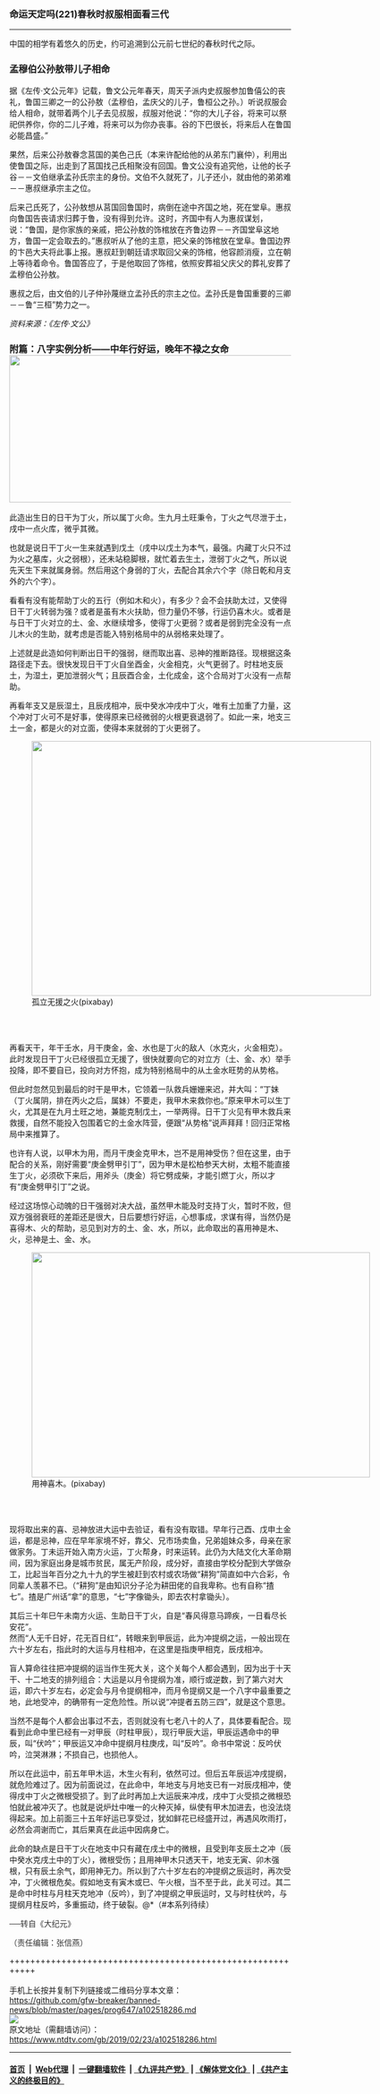 ### 命运天定吗(221)春秋时叔服相面看三代
------------------------

<div class="post_content">
 <div class="column">
  <div class="arttop mbottom20">
   <div class="imgtxt caption">
    中国的相学有着悠久的历史，约可追溯到公元前七世纪的春秋时代之际。
   </div>
  </div>
 </div>
 <h3>
  孟穆伯公孙敖带儿子相命
 </h3>
 <p>
  据《左传·文公元年》记载，鲁文公元年春天，周天子派内史叔服参加鲁僖公的丧礼，鲁国三卿之一的公孙敖（孟穆伯，孟庆父的儿子，鲁桓公之孙。）听说叔服会给人相命，就带着两个儿子去见叔服，叔服对他说：“你的大儿子谷，将来可以祭祀供养你，你的二儿子难，将来可以为你办丧事。谷的下巴很长，将来后人在鲁国必能昌盛。”
 </p>
 <p>
  果然，后来公孙敖眷念莒国的美色己氏（本来许配给他的从弟东门襄仲），利用出使鲁国之际，出走到了莒国找己氏相聚没有回国。鲁文公没有追究他，让他的长子谷－－文伯继承孟孙氏宗主的身份。文伯不久就死了，儿子还小，就由他的弟弟难－－惠叔继承宗主之位。
 </p>
 <p>
  后来己氏死了，公孙敖想从莒国回鲁国时，病倒在途中齐国之地，死在堂阜。惠叔向鲁国告丧请求归葬于鲁，没有得到允许。这时，齐国中有人为惠叔谋划，说：“鲁国，是你家族的亲戚，把公孙敖的饰棺放在齐鲁边界－－齐国堂阜这地方，鲁国一定会取去的。”惠叔听从了他的主意，把父亲的饰棺放在堂阜。鲁国边界的卞邑大夫将此事上报。惠叔赶到朝廷请求取回父亲的饰棺，他容颜消瘦，立在朝上等待着命令。鲁国答应了，于是他取回了饰棺，依照安葬祖父庆父的葬礼安葬了孟穆伯公孙敖。
 </p>
 <p>
  惠叔之后，由文伯的儿子仲孙蔑继立孟孙氏的宗主之位。孟孙氏是鲁国重要的三卿－－鲁“三桓”势力之一。
 </p>
 <p>
  <em>
   资料来源：《左传·文公》
  </em>
 </p>
 <h3>
  附篇：八字实例分析——中年行好运，晚年不禄之女命
  <a href="http://i.epochtimes.com/assets/uploads/2019/02/221.png">
   <img alt="" class="size-large wp-image-11032292 aligncenter" height="263" src="http://i.epochtimes.com/assets/uploads/2019/02/221-600x263.png" width="600"/>
  </a>
 </h3>
 <p>
  此造出生日的日干为丁火，所以属丁火命。生九月土旺秉令，丁火之气尽泄于土，戌中一点火库，微乎其微。
 </p>
 <p>
  也就是说日干丁火一生来就遇到戊土（戌中以戊土为本气，最强。内藏丁火只不过为火之墓库，火之弱根），还未站稳脚根，就忙着去生土，泄弱丁火之气，所以说先天生下来就属身弱。然后用这个身弱的丁火，去配合其余六个字（除日乾和月支外的六个字）。
 </p>
 <p>
  看看有没有能帮助丁火的五行（例如木和火），有多少？会不会扶助太过，又使得日干丁火转弱为强？或者是虽有木火扶助，但力量仍不够，行运仍喜木火。或者是与日干丁火对立的土、金、水继续增多，使得丁火更弱？或者是弱到完全没有一点儿木火的生助，就考虑是否能入特别格局中的从弱格来处理了。
 </p>
 <p>
  上述就是此造如何判断出日干的强弱，继而取出喜、忌神的推断路径。现根据这条路径走下去。很快发现日干丁火自坐酉金，火金相克，火气更弱了。时柱地支辰土，为湿土，更加泄弱火气；且辰酉合金，土化成金，这个合局对丁火没有一点帮助。
 </p>
 <p>
  再看年支又是辰湿土，且辰戌相冲，辰中癸水冲戌中丁火，唯有土加重了力量，这个冲对丁火可不是好事，使得原来已经微弱的火根更衰退弱了。如此一来，地支三土一金，都是火的对立面，使得本来就弱的丁火更弱了。
 </p>
 <figure class="wp-caption aligncenter" id="attachment_11060158" style="width: 607px;">
  <a href="http://i.epochtimes.com/assets/uploads/2019/02/93d43d478647408450fd340e797cc47e.jpg">
   <img alt="" class=" wp-image-11060158" height="455" src="http://i.epochtimes.com/assets/uploads/2019/02/93d43d478647408450fd340e797cc47e-600x450.jpg" width="607"/>
  </a>
  <br/><figcaption class="wp-caption-text">
   孤立无援之火(pixabay)
  </figcaption><br/>
 </figure><br/>
 <p>
  再看天干，年干壬水，月干庚金，金、水也是丁火的敌人（水克火，火金相克）。此时发现日干丁火已经很孤立无援了，很快就要向它的对立方（土、金、水）举手投降，即不要自已，投向对方怀抱，成为特别格局中的从土金水旺势的从势格。
 </p>
 <p>
  但此时忽然见到最后的时干是甲木，它领着一队救兵姗姗来迟，并大叫：“丁妹（丁火属阴，排在丙火之后，属妹）不要走，我甲木来救你也。”原来甲木可以生丁火，尤其是在九月土旺之地，兼能克制戊土，一举两得。日干丁火见有甲木救兵来救援，自然不能投入包围着它的土金水阵营，便跟“从势格”说声拜拜！回归正常格局中来推算了。
 </p>
 <p>
  也许有人说，以甲木为用，而月干庚金克甲木，岂不是用神受伤？但在这里，由于配合的关系，刚好需要“庚金劈甲引丁”，因为甲木是松柏参天大树，太粗不能直接生丁火，必须砍下来后，用斧头（庚金）将它劈成柴，才能引燃丁火，所以才有“庚金劈甲引丁”之说。
 </p>
 <p>
  经过这场惊心动魄的日干强弱对决大战，虽然甲木能及时支持丁火，暂时不败，但双方强弱衰旺的差距还是很大，日后要想行好运，心想事成，求谋有得，当然仍是喜得木、火的帮助，忌见到对方的土、金、水，所以，此命取出的喜用神是木、火，忌神是土、金、水。
 </p>
 <figure class="wp-caption aligncenter" id="attachment_11060168" style="width: 605px;">
  <a href="http://i.epochtimes.com/assets/uploads/2019/02/d0c1a07f4d5ddbc46985410bf9aa1062.jpg">
   <img alt="" class=" wp-image-11060168" height="402" src="http://i.epochtimes.com/assets/uploads/2019/02/d0c1a07f4d5ddbc46985410bf9aa1062-600x399.jpg" width="605"/>
  </a>
  <br/><figcaption class="wp-caption-text">
   用神喜木。(pixabay)
  </figcaption><br/>
 </figure><br/>
 <p>
  现将取出来的喜、忌神放进大运中去验证，看有没有取错。早年行己酉、戊申土金运，都是忌神，应在早年家境不好，靠父、兄市场卖鱼，兄弟姐妹众多，母亲在家做家务。丁未运开始入南方火运，丁火帮身，时来运转。此仍为大陆文化大革命期间，因为家庭出身是城市贫民，属无产阶段，成分好，直接由学校分配到大学做杂工，比起当年百分之九十九的学生被赶到农村或农场做“耕狗”简直如中六合彩，令同辈人羡慕不已。（“耕狗”是由知识分子沦为耕田佬的自我卑称。也有自称“揸七”。揸是广州话“拿”的意思，“七”字像锄头，即去农村拿锄头）。
 </p>
 <p>
  其后三十年巳午未南方火运、生助日干丁火，自是“春风得意马蹄疾，一日看尽长安花”。
  <br>
   然而“人无千日好，花无百日红”，转眼来到甲辰运，此为冲提纲之运，一般出现在六十岁左右，指此时的大运与月柱相冲，在这里是指庚甲相克，辰戌相冲。
  </br>
 </p>
 <p>
  盲人算命往往把冲提纲的运当作生死大关，这个关每个人都会遇到，因为出于十天干、十二地支的排列组合：大运是以月令提纲为准，顺行或逆数，到了第六对大运，即六十岁左右，必定会与月令提纲相冲，而月令提纲又是一个八字中最重要之地，此地受冲，的确带有一定危险性。所以说“冲提者五防三四”，就是这个意思。
 </p>
 <p>
  当然不是每个人都会出事过不去，否则就没有七老八十的人了，具体要看配合。现看到此命中里已经有一对甲辰（时柱甲辰），现行甲辰大运，甲辰运遇命中的甲辰，叫“伏吟”；甲辰运又冲命中提纲月柱庚戌，叫“反吟”。命书中常说：反吟伏吟，泣哭淋淋；不损自己，也损他人。
 </p>
 <p>
  所以在此运中，前五年甲木运，木生火有利，依然可过。但后五年辰运冲戌提纲，就危险难过了。因为前面说过，在此命中，年地支与月地支已有一对辰戌相冲，使得戌中丁火之微根受损了。到了此时再加上大运辰来冲戌，戌中丁火受损之微根恐怕就此被冲灭了。也就是说炉灶中唯一的火种灭掉，纵使有甲木加进去，也没法烧得起来。加上前面三十五年好运已享受过，犹如鲜花已经盛开过，再遇风吹雨打，必然会凋谢而亡，其后果真在此运中因病身亡。
 </p>
 <p>
  此命的缺点是日干丁火在地支中只有藏在戌土中的微根，且受到年支辰土之冲（辰中癸水克戌土中的丁火），微根受伤；且用神甲木只透天干，地支无寅、卯木强根，只有辰土余气，即用神无力。所以到了六十岁左右的冲提纲之辰运时，再次受冲，丁火微根危矣。假如地支有寅木或巳、午火根，当不至于此，此关可过。其二是命中时柱与月柱天克地冲（反吟），到了冲提纲之甲辰运时，又与时柱伏吟，与提纲月柱反吟，多重振动，终于破裂。@*（#本系列待续）
 </p>
 <p>
  <span style="color: #343434; font-family: helvetica neue, helvetica, arial, sans-serif;">
   ──转自《大纪元》
  </span>
 </p>
 <p>
  <span style="color: #343434; font-family: helvetica neue, helvetica, arial, sans-serif;">
   （责任编辑：张信燕）
  </span>
 </p>
 <div class="single_ad">
 </div>
</div>

+++++++++++++++++++++++++++++++++++++++++++++++++++++++++++<br/><br/>
手机上长按并复制下列链接或二维码分享本文章：<br/>
https://github.com/gfw-breaker/banned-news/blob/master/pages/prog647/a102518286.md <br/>
<a href='https://github.com/gfw-breaker/banned-news/blob/master/pages/prog647/a102518286.md'><img src='https://github.com/gfw-breaker/banned-news/blob/master/pages/prog647/a102518286.md.png'/></a> <br/>
原文地址（需翻墙访问）：https://www.ntdtv.com/gb/2019/02/23/a102518286.html


------------------------
#### [首页](https://github.com/gfw-breaker/banned-news/blob/master/README.md) &nbsp;|&nbsp; [Web代理](https://github.com/labour-camp/helloworld) &nbsp;|&nbsp; [一键翻墙软件](https://github.com/gfw-breaker/nogfw/blob/master/README.md) &nbsp;| [《九评共产党》](https://github.com/gfw-breaker/9ping.md/blob/master/README.md#九评之一评共产党是什么) | [《解体党文化》](https://github.com/gfw-breaker/jtdwh.md/blob/master/README.md) | [《共产主义的终极目的》](https://github.com/gfw-breaker/gczydzjmd.md/blob/master/README.md)

